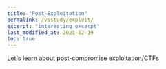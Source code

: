 ```yaml
---
title: "Post-Exploitation"
permalink: /vsstudy/exploit/
excerpt: "interesting excerpt"
last_modified_at: 2021-02-19
toc: true
---
```


Let's learn about post-compromise exploitation/CTFs